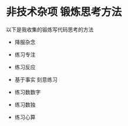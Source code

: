# 非技术杂项 锻炼思考方法

以下是我收集的锻炼写代码思考的方法

<!--more-->
<!-- 不发布 -->

- 降服杂念
- 练习专注
- 练习反应

- 基于事实 刻意练习
- 练习数数字
- 练习数独

- 练习心算